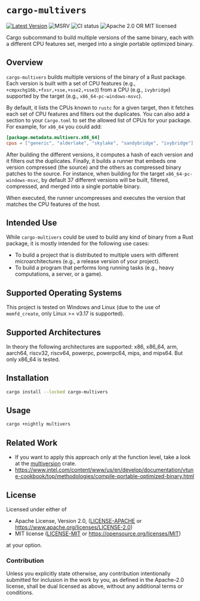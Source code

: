 # `cargo-multivers`

[![Latest Version]][crates.io]
![MSRV][rustc-image]
![CI status][ci-image]
![Apache 2.0 OR MIT licensed][license-image]

Cargo subcommand to build multiple versions of the same binary, each with a different CPU features set, merged into a single portable optimized binary.

## Overview

`cargo-multivers` builds multiple versions of the binary of a Rust package.
Each version is built with a set of CPU features (e.g., `+cmpxchg16b,+fxsr,+sse,+sse2,+sse3`) from a CPU (e.g., `ivybridge`) supported by the target (e.g., `x86_64-pc-windows-msvc`).

By default, it lists the CPUs known to `rustc` for a given target, then it fetches each set of CPU features and filters out
the duplicates.
You can also add a section to your `Cargo.toml` to set the allowed list of CPUs for your package.
For example, for `x86_64` you could add:

```toml
[package.metadata.multivers.x86_64]
cpus = ["generic", "alderlake", "skylake", "sandybridge", "ivybridge"]
```

After building the different versions, it computes a hash of each version and it filters out the duplicates.
Finally, it builds a runner that embeds one version compressed (the source) and the others as compressed binary patches to the source.
For instance, when building for the target `x86_64-pc-windows-msvc`, by default 37 different versions
will be built, filtered, compressed, and merged into a single portable binary.

When executed, the runner uncompresses and executes the version that matches the CPU features
of the host.

## Intended Use

While `cargo-multivers` could be used to build any kind of binary from a Rust package,
it is mostly intended for the following use cases:

- To build a project that is distributed to multiple users with different microarchitectures (e.g., a release version of your project).
- To build a program that performs long running tasks (e.g., heavy computations, a server, or a game).

## Supported Operating Systems

This project is tested on Windows and Linux (due to the use of `memfd_create`, only Linux >= v3.17 is supported).

## Supported Architectures

In theory the following architectures are supported: x86, x86_64, arm, aarch64, riscv32, riscv64, powerpc, powerpc64, mips, and mips64.
But only x86_64 is tested.

## Installation

```bash
cargo install --locked cargo-multivers
```

## Usage

```bash
cargo +nightly multivers
```

## Related Work

- If you want to apply this approach only at the function level, take a look at the [multiversion](https://crates.io/crates/multiversion) crate.
- <https://www.intel.com/content/www/us/en/develop/documentation/vtune-cookbook/top/methodologies/compile-portable-optimized-binary.html>

## License

Licensed under either of

- Apache License, Version 2.0, ([LICENSE-APACHE](LICENSE-APACHE) or <https://www.apache.org/licenses/LICENSE-2.0>)
- MIT license ([LICENSE-MIT](LICENSE-MIT) or <https://opensource.org/licenses/MIT>)

at your option.

### Contribution

Unless you explicitly state otherwise, any contribution intentionally submitted
for inclusion in the work by you, as defined in the Apache-2.0 license, shall be dual licensed as above, without any
additional terms or conditions.

[Latest Version]: https://img.shields.io/crates/v/cargo-multivers.svg
[crates.io]: https://crates.io/crates/cargo-multivers
[ci-image]: https://img.shields.io/github/actions/workflow/status/ronnychevalier/cargo-multivers/ci.yml
[rustc-image]: https://img.shields.io/badge/rustc-1.65+-blue.svg
[license-image]: https://img.shields.io/crates/l/cargo-multivers.svg
